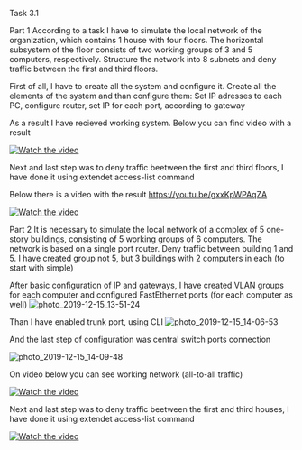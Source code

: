 Task 3.1

Part 1
According to a task I have to simulate the local network of the organization, which contains 1 house with four floors. The horizontal subsystem of the floor consists of two working groups of 3 and 5 computers, respectively.
Structure the network into 8 subnets and deny traffic between the first and third floors.


First of all, I have to create all the system and configure it.
Create all the elements of the system and than configure them:
Set IP adresses to each PC, configure router, set IP for each port, according to gateway

As a result I have recieved working system. 
Below you can find video with a result


[![Watch the video](https://user-images.githubusercontent.com/58468159/70851998-e396c480-1ea4-11ea-9c95-c045c7e1c95a.jpg)](https://youtu.be/oaZGB6XUNE0)



Next and last step was to deny traffic beetween the first and third floors, I have done it using extendet access-lіst command

Below there is a video with the result
https://youtu.be/gxxKpWPAqZA

[![Watch the video](https://user-images.githubusercontent.com/58468159/70851998-e396c480-1ea4-11ea-9c95-c045c7e1c95a.jpg)](https://youtu.be/gxxKpWPAqZA)


Part 2
It is necessary to simulate the local network of a complex of 5 one-story buildings, consisting of 5 working groups of 6 computers. The network is based on a single port router. Deny traffic between building 1 and 5.
I have created group not 5, but 3 buildings with 2 computers in each (to start with simple)

After basic configuration of IP and gateways, I have created VLAN groups for each computer and configured FastEthernet ports (for each computer as well)
![photo_2019-12-15_13-51-24](https://user-images.githubusercontent.com/58468159/70867286-840be800-1f7c-11ea-82bd-c385e6091f2d.jpg)


Than I have enabled trunk port, using CLI
![photo_2019-12-15_14-06-53](https://user-images.githubusercontent.com/58468159/70867321-dd741700-1f7c-11ea-8c6b-279e1cd7a9d2.jpg)

And the last step of configuration was central switch ports connection

![photo_2019-12-15_14-09-48](https://user-images.githubusercontent.com/58468159/70867335-0bf1f200-1f7d-11ea-88ec-8274884a34dd.jpg)

On video below you can see working network (all-to-all traffic)

[![Watch the video](https://i9.ytimg.com/vi/hXEyvf8jAX8/mq2.jpg?sqp=CJSD2u8F&rs=AOn4CLCENBfO13_so9KP5YAWZ90MxuuunA)](https://youtu.be/RltzGA-_9bU)

Next and last step was to deny traffic beetween the first and third houses, I have done it using extendet access-lіst command


[![Watch the video](https://i9.ytimg.com/vi/hXEyvf8jAX8/mq2.jpg?sqp=CJSD2u8F&rs=AOn4CLCENBfO13_so9KP5YAWZ90MxuuunA)](https://youtu.be/hXEyvf8jAX8)

